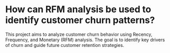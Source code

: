 # How can RFM analysis be used to identify customer churn patterns?
This project aims to analyze customer churn behavior using Recency, Frequency, and Monetary (RFM) analysis. The goal is to identify key drivers of churn and guide future customer retention strategies.
